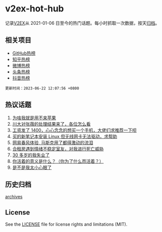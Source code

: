 # v2ex-hot-hub

 记录[V2EX](https://www.v2ex.com/)从 2021-01-06 日至今的热门话题。每小时抓取一次数据，按天[归档](archives)。
 
 ## 相关项目

- [GitHub热榜](https://github.com/lonnyzhang423/github-hot-hub)
- [知乎热榜](https://github.com/lonnyzhang423/zhihu-hot-hub)
- [微博热榜](https://github.com/lonnyzhang423/weibo-hot-hub)
- [头条热榜](https://github.com/lonnyzhang423/toutiao-hot-hub)
- [抖音热榜](https://github.com/lonnyzhang423/douyin-hot-hub)


 `更新时间：2023-06-22 12:07:56 +0800`

## 热议话题

1. [为啥我就是用不来苹果](https://www.v2ex.com/t/950641)
1. [川大对张薇的处理结果来了，各位怎么看](https://www.v2ex.com/t/950706)
1. [工资发了 1400，心心念念的想买一个手机，大佬们求推荐一下呗](https://www.v2ex.com/t/950732)
1. [买的新笔记本安装 Linux 但无线网卡无法驱动，求帮助](https://www.v2ex.com/t/950600)
1. [网易春风体验, 马斯克用了都得激动的流泪](https://www.v2ex.com/t/950609)
1. [合租房遇到情绪不稳定室友，对我进行死亡威胁](https://www.v2ex.com/t/950617)
1. [30 多岁的我失业了](https://www.v2ex.com/t/950773)
1. [你活着的意义是什么？（你为了什么而活着？）](https://www.v2ex.com/t/950782)
1. [是不是我太小心眼了](https://www.v2ex.com/t/950705)

## 历史归档

[archives](archives)

## License

See the [LICENSE](LICENSE) file for license rights and limitations (MIT).
